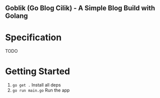Goblik (Go Blog Cilik) - A Simple Blog Build with Golang
---

# Specification
TODO

# Getting Started
1. `go get .` Install all deps
2. `go run main.go` Run the app


